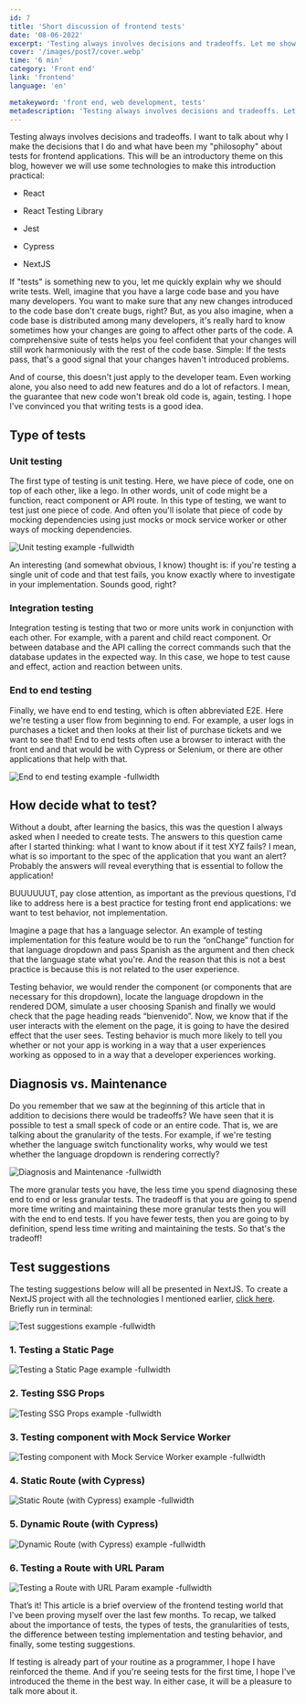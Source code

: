 ```yaml
---
id: 7
title: 'Short discussion of frontend tests'
date: '08-06-2022'
excerpt: 'Testing always involves decisions and tradeoffs. Let me show what have been my "philosophy".'
cover: '/images/post7/cover.webp'
time: '6 min'
category: 'Front end'
link: 'frontend'
language: 'en'

metakeyword: 'front end, web development, tests'
metadescription: 'Testing always involves decisions and tradeoffs. Let me show what have been my "philosophy".'
---
```


Testing always involves decisions and tradeoffs. I want to talk about why I make the decisions that I do and what have been my "philosophy" about tests for frontend applications. This will be an introductory theme on this blog, however we will use some technologies to make this introduction practical:

- React

- React Testing Library

- Jest

- Cypress

- NextJS

If "tests" is something new to you, let me quickly explain why we should write tests. Well, imagine that you have a large code base and you have many developers. You want to make sure that any new changes introduced to the code base don't create bugs, right? But, as you also imagine, when a code base is distributed among many developers, it's really hard to know sometimes how your changes are going to affect other parts of the code. A comprehensive suite of tests helps you feel confident that your changes will still work harmoniously with the rest of the code base. Simple: If the tests pass, that's a good signal that your changes haven't introduced problems.

And of course, this doesn't just apply to the developer team. Even working alone, you also need to add new features and do a lot of refactors. I mean, the guarantee that new code won't break old code is, again, testing. I hope I've convinced you that writing tests is a good idea.

## Type of tests

### **Unit testing**

The first type of testing is unit testing. Here, we have piece of code, one on top of each other, like a lego. In other words, unit of code might be a function, react component or API route. In this type of testing, we want to test just one piece of code. And often you'll isolate that piece of code by mocking dependencies using just mocks or mock service worker or other ways of mocking dependencies.

![Unit testing example -fullwidth](images/post7/example1.png)

An interesting (and somewhat obvious, I know) thought is: if you're testing a single unit of code and that test fails, you know exactly where to investigate in your implementation. Sounds good, right?

### **Integration testing**

Integration testing is testing that two or more units work in conjunction with each other. For example, with a parent and child react component. Or between database and the API calling the correct commands such that the database updates in the expected way. In this case, we hope to test cause and effect, action and reaction between units.

### **End to end testing**

Finally, we have end to end testing, which is often abbreviated E2E. Here we're testing a user flow from beginning to end. For example, a user logs in purchases a ticket and then looks at their list of purchase tickets and we want to see that! End to end tests often use a browser to interact with the front end and that would be with Cypress or Selenium, or there are other applications that help with that.

![End to end testing example -fullwidth](images/post7/example2.png)

## How decide what to test?

Without a doubt, after learning the basics, this was the question I always asked when I needed to create tests. The answers to this question came after I started thinking: what I want to know about if it test XYZ fails? I mean, what is so important to the spec of the application that you want an alert? Probably the answers will reveal everything that is essential to follow the application!

BUUUUUUT, pay close attention, as important as the previous questions, I'd like to address here is a best practice for testing front end applications: we want to test behavior, not implementation.

Imagine a page that has a language selector. An example of testing implementation for this feature would be to run the “onChange” function for that language dropdown and pass Spanish as the argument and then check that the language state what you're. And the reason that this is not a best practice is because this is not related to the user experience.

Testing behavior, we would render the component (or components that are necessary for this dropdown), locate the language dropdown in the rendered DOM, simulate a user choosing Spanish and finally we would check that the page heading reads “bienvenido”.  Now, we know that if the user interacts with the element on the page, it is going to have the desired effect that the user sees. Testing behavior is much more likely to tell you whether or not your app is working in a way that a user experiences working as opposed to in a way that a developer experiences working.

## Diagnosis vs. Maintenance

Do you remember that we saw at the beginning of this article that in addition to decisions there would be tradeoffs? We have seen that it is possible to test a small speck of code or an entire code. That is, we are talking about the granularity of the tests. For example, if we're testing whether the language switch functionality works, why would we test whether the language dropdown is rendering correctly?

![Diagnosis and Maintenance -fullwidth](images/post7/example2.png)

The more granular tests you have, the less time you spend diagnosing these end to end or less granular tests. The tradeoff is that you are going to spend more time writing and maintaining these more granular tests then you will with the end to end tests. If you have fewer tests, then you are going to by definition, spend less time writing and maintaining the tests. So that's the tradeoff!

## Test suggestions

The testing suggestions below will all be presented in NextJS. To create a NextJS project with all the technologies I mentioned earlier, [click here](https://nextjs.org/docs/testing). Briefly run in terminal:

![Test suggestions example -fullwidth](images/post7/exemplo3.png)

### 1. Testing a Static Page

![Testing a Static Page example -fullwidth](images/post7/exemplo4.png)

### 2. Testing SSG Props

![Testing SSG Props example -fullwidth](images/post7/examplo5.png)

### 3. Testing component with Mock Service Worker

![Testing component with Mock Service Worker example -fullwidth](images/post7/example6.png)

### 4. Static Route (with Cypress)

![Static Route (with Cypress) example -fullwidth](images/post7/example7.png)

### 5. Dynamic Route (with Cypress)

![Dynamic Route (with Cypress) example -fullwidth](images/post7/example8.png)

### 6. Testing a Route with URL Param

![Testing a Route with URL Param example -fullwidth](images/post7/example9.png)

That’s it! This article is a brief overview of the frontend testing world that I've been proving myself over the last few months. To recap, we talked about the importance of tests, the types of tests, the granularities of tests, the difference between testing implementation and testing behavior, and finally, some testing suggestions.

If testing is already part of your routine as a programmer, I hope I have reinforced the theme. And if you're seeing tests for the first time, I hope I've introduced the theme in the best way. In either case, it will be a pleasure to talk more about it.
